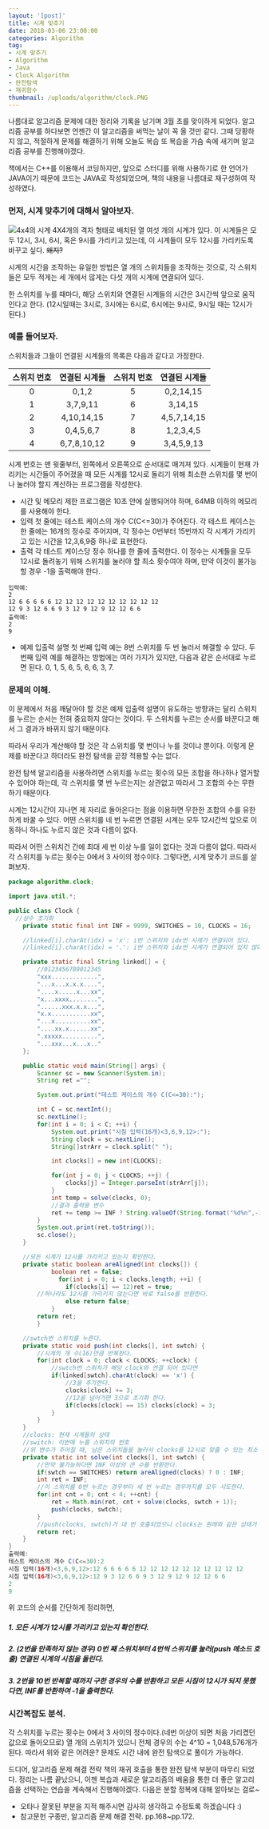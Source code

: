 ```yaml
---
layout: '[post]'
title: 시계 맞추기
date: 2018-03-06 23:00:00
categories: Algorithm
tag:
- 시계 맞추기
- Algorithm
- Java
- Clock Algorithm
- 완전탐색
- 재귀함수
thumbnail: /uploads/algorithm/clock.PNG
---
```


나름대로 알고리즘 문제에 대한 정리와 기록을 남기며 3월 초를 맞이하게 되었다. 알고리즘 공부를 하다보면 언젠간 이 알고리즘을 써먹는 날이 꼭 올 것만 같다. 그때 당황하지 않고, 적절하게 문제를 해결하기 위해 오늘도 복습 또 복습을 가슴 속에 새기며 알고리즘 공부를 진행해야겠다.

책에서는 C++를 이용해서 코딩하지만,  앞으로 스터디를 위해 사용하기로 한 언어가 JAVA이기 때문에  코드는 JAVA로 작성되었으며, 책의 내용을 나름대로 재구성하여 작성하였다.

### 먼저, 시계 맞추기에 대해서 알아보자.
![4x4의 시계](/uploads/algorithm/clock.PNG)
4X4개의 격자 형태로 배치된 열 여섯 개의 시계가 있다. 이 시계들은 모두 12시, 3시, 6시, 혹은 9시를 가리키고 있는데, 이 시계들이 모두 12시를 가리키도록 바꾸고 싶다. ~~왜지?~~

시계의 시간을 조작하는 유일한 방법은 열 개의 스위치들을 조작하는 것으로, 각 스위치들은 모두 적게는 세 개에서 많게는 다섯 개의 시계에 연결되어 있다.

한 스위치를 누를 때마다, 해당 스위치와 연결된 시계들의 시간은 3시간씩 앞으로 움직인다고 한다. (12시일때는 3시로, 3시에는 6시로, 6시에는 9시로, 9시일 때는 12시가 된다.)

### 예를 들어보자.
스위치들과 그들이 연결된 시계들의 목록은 다음과 같다고 가정한다.

스위치 번호|연결된 시계들|스위치 번호|연결된 시계들
:--:|:--:|:--:|:--:
0|0,1,2|5|0,2,14,15
1|3,7,9,11|6|3,14,15
2|4,10,14,15|7|4,5,7,14,15
3|0,4,5,6,7|8|1,2,3,4,5
4|6,7,8,10,12|9|3,4,5,9,13

시계 번호는 맨 윗줄부터, 왼쪽에서 오른쪽으로 순서대로 매겨져 있다. 시계들이 현재 가리키는 시간들이 주어졌을 때 모든 시계를 12시로 돌리기 위해 최소한 스위치를 몇 번이나 눌러야 할지 계산하는 프로그램을 작성한다.

- 시간 및 메모리 제한
프로그램은 10초 안에 실행되어야 하며, 64MB 이하의 메모리를 사용해야 한다.
- 입력
첫 줄에는 테스트 케이스의 개수 C(C<=30)가 주어진다. 각 테스트 케이스는 한 줄에는 16개의 정수로 주어지며, 각 정수는 0번부터 15번까지 각 시계가 가리키고 있는 시간을 12,3,6,9중 하나로 표현한다.
- 출력
각 테스트 케이스당 정수 하나를 한 줄에 출력한다. 이 정수는 시계들을 모두 12시로 돌려놓기 위해 스위치를 눌러야 할 최소 횟수여야 하며, 만약 이것이 불가능할 경우 -1을 출력해야 한다.
```
입력예:
2
12 6 6 6 6 6 12 12 12 12 12 12 12 12 12 12
12 9 3 12 6 6 9 3 12 9 12 9 12 12 6 6
출력예:
2
9
```
- 예제 입출력 설명
첫 번째 입력 예는 8번 스위치를 두 번 눌러서 해결할 수 있다. 두 번째 입력 예를 해결하는 방법에는 여러 가지가 있지만, 다음과 같은 순서대로 누르면 된다. 0, 1, 5, 6, 5, 6, 6, 3, 7.

### 문제의 이해.
이 문제에서 처음 깨달아야 할 것은 예제 입출력 설명이 유도하는 방향과는 달리 스위치를 누르는 순서는 전혀 중요하지 않다는 것이다. 두 스위치를 누르는 순서를 바꾼다고 해서 그 결과가 바뀌지 않기 때문이다.

따라서 우리가 계산해야 할 것은 각 스위치를 몇 번이나 누를 것이냐 뿐이다. 이렇게 문제를 바꾼다고 하더라도 완전 탐색을 곧장 적용할 수는 없다.

완전 탐색 알고리즘을 사용하려면 스위치를 누르는 횟수의 모든 조합을 하나하나 열거할 수 있어야 하는데, 각 스위치를 몇 번 누르는지는 상관없고 따라서 그 조합의 수는 무한하기 때문이다.

시계는 12시간이 지나면 제 자리로 돌아온다는 점을 이용하면 무한한 조합의 수를 유한하게 바꿀 수 있다. 어떤 스위치를 네 번 누르면 연결된 시계는 모두 12시간씩 앞으로 이동하니 하나도 누르지 않은 것과 다름이 없다.

따라서 어떤 스위치건 간에 최대 세 번 이상 누를 일이 없다는 것과 다름이 없다. 따라서 각 스위치를 누르는 횟수는 0에서 3 사이의 정수이다. 그렇다면, 시계 맞추기 코드를 살펴보자.
```java
package algorithm.clock;

import java.util.*;

public class Clock {
  //상수 초기화
	private static final int INF = 9999, SWITCHES = 10, CLOCKS = 16;

	//linked[i].charAt(idx) = 'x': i번 스위치와 idx번 시계가 연결되어 있다.
	//linked[i].charAt(idx) = '.': i번 스위치와 idx번 시계가 연결되어 있지 않다.

	private static final String linked[] = {
		//0123456789012345
		"xxx.............",
		"...x...x.x.x....",
		"....x.....x...xx",
		"x...xxxx........",
		"......xxx.x.x...",
		"x.x...........xx",
		"...x..........xx",
		"....xx.x......xx",
		".xxxxx..........",
		"...xxx...x...x.."
	};

	public static void main(String[] args) {
		Scanner sc = new Scanner(System.in);
		String ret ="";

		System.out.print("테스트 케이스의 개수 C(C<=30):");

		int C = sc.nextInt();
		sc.nextLine();
		for(int i = 0; i < C; ++i) {
			System.out.print("시침 입력(16개)<3,6,9,12>:");
			String clock = sc.nextLine();
			String[]strArr = clock.split(" ");

			int clocks[] = new int[CLOCKS];

			for(int j = 0; j < CLOCKS; ++j) {
				clocks[j] = Integer.parseInt(strArr[j]);
			}
			int temp = solve(clocks, 0);
			//결과 출력용 변수
			ret += temp >= INF ? String.valueOf(String.format("%d%n",-1)) : String.valueOf(String.format("%d%n", temp));
		}
		System.out.print(ret.toString());
		sc.close();
	}

	//모든 시계가 12시를 가리키고 있는지 확인한다.     
    private static boolean areAligned(int clocks[]) {
			boolean ret = false;
			  for(int i = 0; i < clocks.length; ++i) {
				if(clocks[i] == 12)ret = true;
        //하나라도 12시를 가리키지 않는다면 바로 false를 반환한다.
				else return false;
			}
	    return ret;
		}

	//swtch번 스위치를 누른다.
	private static void push(int clocks[], int swtch) {
		//시계의 개 수(16)만큼 반복한다.
		for(int clock = 0; clock < CLOCKS; ++clock) {
			//swtch번 스위치가 해당 clock와 연결 되어 있다면
			if(linked[swtch].charAt(clock) == 'x') {
				//3을 추가한다.
				clocks[clock] += 3;
				//12을 넘어가면 3으로 초기화 한다.
				if(clocks[clock] == 15) clocks[clock] = 3;
			}
		}
	}
	//clocks: 현재 시계들의 상태
	//switch: 이번에 누를 스위치의 번호
	//위 변수가 주어질 때, 남은 스위치들을 눌러서 clocks를 12시로 맞출 수 있는 최소 횟수를 반환한다.
	private static int solve(int clocks[], int swtch) {
		//만약 불가능하다면 INF 이상의 큰 수를 반환한다.
		if(swtch == SWITCHES) return areAligned(clocks) ? 0 : INF;
		int ret = INF;
		//이 스위치를 0번 누르는 경우부터 세 번 누르는 경우까지를 모두 시도한다.
		for(int cnt = 0; cnt < 4; ++cnt) {
			ret = Math.min(ret, cnt + solve(clocks, swtch + 1));
			push(clocks, swtch);
		}
		//push(clocks, swtch)가 네 번 호출되었으니 clocks는 원래와 같은 상태가 된다.
		return ret;
	}
}
출력예:
테스트 케이스의 개수 C(C<=30):2
시침 입력(16개)<3,6,9,12>:12 6 6 6 6 6 12 12 12 12 12 12 12 12 12 12
시침 입력(16개)<3,6,9,12>:12 9 3 12 6 6 9 3 12 9 12 9 12 12 6 6
2
9
```
위 코드의 순서를 간단하게 정리하면,
##### 1. 모든 시계가 12시를 가리키고 있는지 확인한다.
##### 2. (2번을 만족하지 않는 경우) 0번 째 스위치부터 4번씩 스위치를 눌러(push 메소드 호출) 연결된 시계의 시침을 돌린다.
##### 3. 2번을 10번 반복할 때까지 구한 경우의 수를 반환하고 모든 시침이 12시가 되지 못했다면, INF를 반환하여 -1을 출력한다.

### 시간복잡도 분석.
각 스위치를 누르는 횟수는 0에서 3 사이의 정수이다.(네번 이상이 되면 처음 가리켰던 값으로 돌아오므로) 열 개의 스위치가 있으니 전체 경우의 수는 4^10 = 1,048,576개가 된다. 따라서 위와 같은 어려운? 문제도 시간 내에 완전 탐색으로 풀이가 가능하다.

드디어, 알고리즘 문제 해결 전략 책의 재귀 호출을 통한 완전 탐색 부분이 마무리 되었다. 정리는 나름 끝났으니, 이젠 복습과 새로운 알고리즘의 배움을 통한 더 좋은 알고리즘을 선택하는 연습을 계속해서 진행해야겠다. 다음은 분할 정복에 대해 알아보는 걸로~

* 오타나 잘못된 부분을 지적 해주시면 감사히 생각하고 수정토록 하겠습니다 :)
* 참고문헌
구종만, 알고리즘 문제 해결 전략. pp.168~pp.172.
